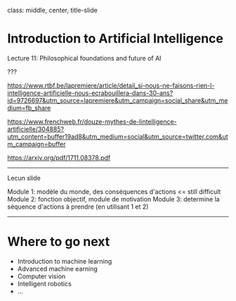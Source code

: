 class: middle, center, title-slide

# Introduction to Artificial Intelligence

Lecture 11: Philosophical foundations and future of AI

???

https://www.rtbf.be/lapremiere/article/detail_si-nous-ne-faisons-rien-l-intelligence-artificielle-nous-ecrabouillera-dans-30-ans?id=9726697&utm_source=lapremiere&utm_campaign=social_share&utm_medium=fb_share

https://www.frenchweb.fr/douze-mythes-de-lintelligence-artificielle/304885?utm_content=buffer19ad8&utm_medium=social&utm_source=twitter.com&utm_campaign=buffer

https://arxiv.org/pdf/1711.08378.pdf

---

Lecun slide

Module 1: modèle du monde, des conséquences d'actions <= still difficult
Module 2: fonction objectif, module de motivation
Module 3: determine la séquence d'actions à prendre (en utilisant 1 et 2)

---

# Where to go next

- Introduction to machine learning
- Advanced machine earning
- Computer vision
- Intelligent robotics
- ...
